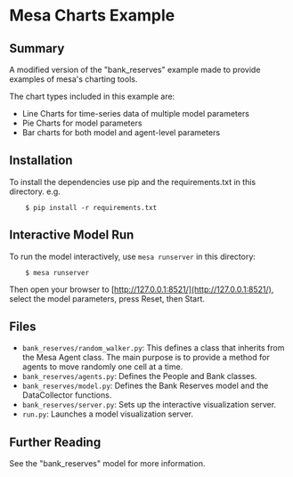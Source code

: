# Mesa Charts Example

## Summary

A modified version of the "bank_reserves" example made to provide examples of mesa's charting tools.

The chart types included in this example are:
- Line Charts for time-series data of multiple model parameters
- Pie Charts for model parameters
- Bar charts for both model and agent-level parameters

## Installation

To install the dependencies use pip and the requirements.txt in this directory. e.g.

```
    $ pip install -r requirements.txt
```

## Interactive Model Run

To run the model interactively, use `mesa runserver` in this directory:

```
    $ mesa runserver
```

Then open your browser to [http://127.0.0.1:8521/](http://127.0.0.1:8521/), select the model parameters, press Reset, then Start.

## Files

* ``bank_reserves/random_walker.py``: This defines a class that inherits from the Mesa Agent class. The main purpose is to provide a method for agents to move randomly one cell at a time.
* ``bank_reserves/agents.py``: Defines the People and Bank classes.
* ``bank_reserves/model.py``: Defines the Bank Reserves model and the DataCollector functions.
* ``bank_reserves/server.py``: Sets up the interactive visualization server.
* ``run.py``: Launches a model visualization server.

## Further Reading

See the "bank_reserves" model for more information.

